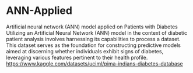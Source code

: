 # ANN-Applied
Artificial neural network (ANN) model applied on Patients with Diabetes
Utilizing an Artificial Neural Network (ANN) model in the context of diabetic patient analysis involves harnessing its capabilities to process a dataset. This dataset serves as the foundation for constructing predictive models aimed at discerning whether individuals exhibit signs of diabetes, leveraging various features pertinent to their health profile.
https://www.kaggle.com/datasets/uciml/pima-indians-diabetes-database
